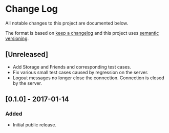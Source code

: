 # Change Log
All notable changes to this project are documented below.

The format is based on [keep a changelog](http://keepachangelog.com/) and this project uses [semantic versioning](http://semver.org/).

## [Unreleased]

- Add Storage and Friends and corresponding test cases.
- Fix various small test cases caused by regression on the server.
- Logout messages no longer close the connection. Connection is closed by the server.

## [0.1.0] - 2017-01-14
### Added
- Initial public release.
